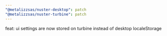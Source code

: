 ```yaml
---
"@metalizzsas/nuster-desktop": patch
"@metalizzsas/nuster-turbine": patch
---
```


feat: ui settings are now stored on turbine instead of desktop localeStorage
